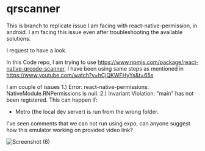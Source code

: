 # qrscanner

This is branch to replicate issue I am facing with react-native-permission, in android. I am facing this issue even after troubleshooting the available solutions.

I request to have a look.

In this Code repo, I am trying to use https://www.npmjs.com/package/react-native-qrcode-scanner,
I have been using same steps as mentioned in https://www.youtube.com/watch?v=hCjQKWFHyYs&t=65s

I am couple of issues
1.) Error: react-native-permissions: NativeModule.RNPermissions is null.
2.) Invariant Violation: "main" has not been registered. This can happen if:
* Metro (the local dev server) is run from the wrong folder.

I've seen comments that we can not run using expo, can anyone suggest how this emulator working on provided video link?

![Screenshot (6)](https://github.com/ks1990cn/qrscanner/assets/29522704/e7cd3d66-bea8-44a7-b055-2d8df251cc94)
